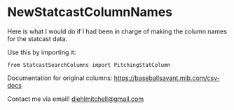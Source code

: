 # NewStatcastColumnNames
Here is what I would do if I had been in charge of making the column names for the statcast data. 

Use this by importing it: 

```
from StatcastSearchColumns import PitchingStatColumn
```

Documentation for original columns: 
https://baseballsavant.mlb.com/csv-docs

Contact me via email!
diehlmitchell@gmail.com
